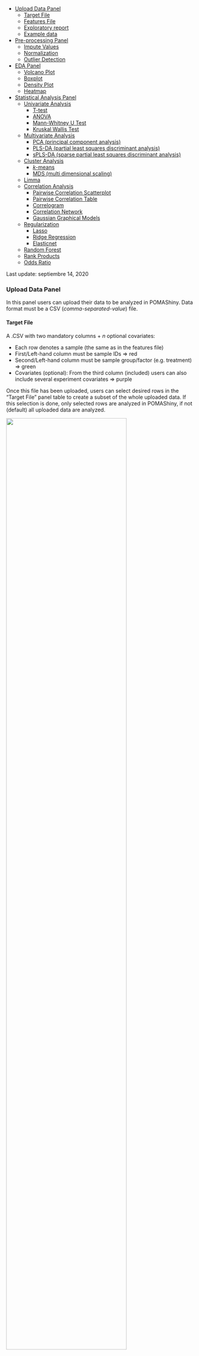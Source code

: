 -   [Upload Data Panel](#upload-data-panel)
    -   [Target File](#target-file)
    -   [Features File](#features-file)
    -   [Exploratory report](#exploratory-report)
    -   [Example data](#example-data)
-   [Pre-processing Panel](#pre-processing-panel)
    -   [Impute Values](#impute-values)
    -   [Normalization](#normalization)
    -   [Outlier Detection](#outlier-detection)
-   [EDA Panel](#eda-panel)
    -   [Volcano Plot](#volcano-plot)
    -   [Boxplot](#boxplot)
    -   [Density Plot](#density-plot)
    -   [Heatmap](#heatmap)
-   [Statistical Analysis Panel](#statistical-analysis-panel)
    -   [Univariate Analysis](#univariate-analysis)
        -   [T-test](#t-test)
        -   [ANOVA](#anova)
        -   [Mann-Whitney U Test](#mann-whitney-u-test)
        -   [Kruskal Wallis Test](#kruskal-wallis-test)
    -   [Multivariate Analysis](#multivariate-analysis)
        -   [PCA (principal component
            analysis)](#pca-principal-component-analysis)
        -   [PLS-DA (partial least squares discriminant
            analysis)](#pls-da-partial-least-squares-discriminant-analysis)
        -   [sPLS-DA (sparse partial least squares discriminant
            analysis)](#spls-da-sparse-partial-least-squares-discriminant-analysis)
    -   [Cluster Analysis](#cluster-analysis)
        -   [*k*-means](#k-means)
        -   [MDS (multi dimensional
            scaling)](#mds-multi-dimensional-scaling)
    -   [Limma](#limma)
    -   [Correlation Analysis](#correlation-analysis)
        -   [Pairwise Correlation
            Scatterplot](#pairwise-correlation-scatterplot)
        -   [Pairwise Correlation Table](#pairwise-correlation-table)
        -   [Correlogram](#correlogram)
        -   [Correlation Network](#correlation-network)
        -   [Gaussian Graphical Models](#gaussian-graphical-models)
    -   [Regularization](#regularization)
        -   [Lasso](#lasso)
        -   [Ridge Regression](#ridge-regression)
        -   [Elasticnet](#elasticnet)
    -   [Random Forest](#random-forest)
    -   [Rank Products](#rank-products)
    -   [Odds Ratio](#odds-ratio)

Last update: septiembre 14, 2020

### Upload Data Panel

In this panel users can upload their data to be analyzed in POMAShiny.
Data format must be a CSV (*comma-separated-value*) file.

#### Target File

A .CSV with two mandatory columns + *n* optional covariates:

-   Each row denotes a sample (the same as in the features file)
-   First/Left-hand column must be sample IDs =\> red
-   Second/Left-hand column must be sample group/factor (e.g. treatment)
    =\> green
-   Covariates (optional): From the third column (included) users can
    also include several experiment covariates =\> purple

Once this file has been uploaded, users can select desired rows in the
“Target File” panel table to create a subset of the whole uploaded data.
If this selection is done, only selected rows are analyzed in POMAShiny,
if not (default) all uploaded data are analyzed.

<img src="pix/target.png" width="80%"/>

#### Features File

A .CSV with *m* columns:

-   Each row denotes a sample and each column denotes a feature
-   First row must contain the feature names

<img src="pix/features.png" width="80%"/>

#### Exploratory report

After uploading the data **and clicking the “Submit” button**, POMAShiny
allows users to generate an exploratory data analysis PDF report
automatically by clicking the green button with the label “Exploratory
report” in the top of the central panel. See a PDF report example
[here](https://pcastellanoescuder.github.io/POMA/articles/POMA-eda.html).

#### Example data

POMAShiny includes two example datasets that are both freely available
at
<a href="https://www.metabolomicsworkbench.org" class="uri">https://www.metabolomicsworkbench.org</a>.
The first example dataset consists of a targeted metabolomics
three-group study and the second example dataset consists of a targeted
metabolomics two-group study. These two datasets allow users to explore
all available functionalities in POMAShiny. Both dataset documentations
are available at
<a href="https://github.com/pcastellanoescuder/POMA" class="uri">https://github.com/pcastellanoescuder/POMA</a>.

**NOTE:** Once target and features files are uploaded and the desired
rows are selected in the target file (if necessary), users must have to
click the “Submit” button to continue with the analysis.

**Equivalent functions in POMA:** `POMA::PomaMSnSetClass()` (format
data) and `POMA::PomaEDA()` (automatic PDF report).

### Pre-processing Panel

#### Impute Values

Usually, mass spectrometry faces with a high number of missing values,
most of them due to low signal intensity of peaks. Missing value
imputation process in POMAShiny is divided in three sequential steps:

1.  Distinguish between zeros and missing values. In case of the data
    have values of these two types users can distinguish or not between
    them. This option may be useful in experiments combining endogenous
    and exogenous features, as in this case the exogenous ones could be
    a real zero (absence) and the endogenous ones are unlikely to be
    real zeros.

2.  Remove all features of the data that have more of a specific
    percentage (defined by user) of missing values in ALL study groups.
    By default this percentage is 20%.

3.  Imputation. POMAShiny offers six different methods to impute missing
    values:

-   replace missing values by zero
-   replace missing values by half of the minimum positive value in the
    original data (in each column)
-   replace missing values by the median of the column (feature)
-   replace missing values by the mean of the column (feature)
-   replace missing values by the minimum value in the column (feature)
-   replace missing values using KNN algorithm (default)

<a href="https://onlinelibrary.wiley.com/doi/full/10.1002/elps.201500352"><i>Armitage,
E. G., Godzien, J., Alonso‐Herranz, V., López‐Gonzálvez, Á., & Barbas,
C. (2015). Missing value imputation strategies for metabolomics data.
Electrophoresis, 36(24), 3050-3060.</i></a>

**Equivalent function in POMA:** `POMA::PomaImpute()`.

#### Normalization

It’s known that some factors can introduce variability in MS data. Even
if the data have been generated under identical experimental conditions,
this introduced variability can have a critical influence on the final
statistical results, making normalization a key step in the workflow.

POMAShiny offers six different methods to normalize data:

-   Autoscaling
-   Level scaling
-   Log scaling
-   Log transformation
-   Vast scaling
-   Log pareto scaling (default)

<a href="https://bmcgenomics.biomedcentral.com/articles/10.1186/1471-2164-7-142"><i>van
den Berg, R. A., Hoefsloot, H. C., Westerhuis, J. A., Smilde, A. K., &
van der Werf, M. J. (2006). Centering, scaling, and transformations:
improving the biological information content of metabolomics data. BMC
genomics, 7(1), 142.</i></a>

Users can evaluate the normalization effects in the interactive boxplots
located in the “Normalized Data” tab.

<img src="pix/normalization.png" width="80%"/>

**Equivalent functions in POMA:** `POMA::PomaNorm()` (normalization) and
`POMA::PomaBoxplots(group = "samples")` (boxplots).

#### Outlier Detection

POMAShiny allows the analysis of outliers by different plots and tables
as well as the possibility to remove statistical outliers from the
analysis (default) using different modulable parameters.

The method implemented in POMAShiny is based on the euclidean distances
(default but modulable) among observations and their distances to each
group centroid in a two-dimensional space. Once this is computed, the
classical univariate outlier detection formula \_Q3 + 1.5\*IQR\_
(coefficient is modulable by the user) is used to detect multivariate
group-dependant outliers using computed distance to each group centroid.

Select the method (distance), type and coefficient (the higher this
value, the less sensitive the method is to outliers) to adapt the
outlier detection method to your data. By switching the button “Show
labels” all plots display automatically the sample IDs in the outlier
detection plots.

-   Distances Polygon Plot: Group centroids and sample coordinates in a
    two-dimensionality space
-   Distances Boxplot: Boxplots of all computed distances to group
    centroid by group

<img src="pix/outliers.png" width="80%"/>

**NOTE:** If the “Remove outliers” button is turned on (default), all
detected outliers are excluded from the analysis automatically.

**Equivalent functions in POMA:** `POMA::PomaOutliers(do = "analyze")`
(analyze outliers) and `POMA::PomaOutliers(do = "clean")` (remove
outliers).

### EDA Panel

POMAShiny offers several interactive and highly modulable plots designed
to facilitate the exploratory data analysis (EDA) process, giving a wide
range of visualization options.

#### Volcano Plot

In this tab, users can explore their data in an interactive volcano
plot. This plot is based on the results of a standard T-test gives
information about This option is only available for two-group studies.

#### Boxplot

This tab provides a highly interactive boxplot that shows all data
features by their different study groups. Each feature is represented by
as many boxplots as there are groups in the study. Different
visualization parameters are available in this tab:

-   Features to plot: By default this box is empty because all features
    are plotted. However, by selecting some specific features in this
    box, only these features are plotted  
-   Show points: By turning on this button, points corresponding to each
    sample are shown in each feature boxplots. If your data contain many
    features, this option can slow down the interactive display  
-   Split boxes: By default study group boxplots are overlapped in each
    feature. By turning on this button, study group boxplots are
    splitted in each feature. Only recommended if features selected to
    show are not too many (maximum 10 features)

**Equivalent functions in POMA:**
`POMA::PomaBoxplots(group = "features")` (all features) and
`POMA::PomaBoxplots(group = "features", feature_name = c("XXX", "YYY", "ZZZ"))`
(only features XXX, YYY and ZZZ).

#### Density Plot

#### Heatmap

### Statistical Analysis Panel

#### Univariate Analysis

Univariate analysis is the simplest form of data analysis where the data
being analyzed contains only one variable. Since it’s a single variable
it doesn’t deal with causes or relationships.

##### T-test

T-test is a parametric statistical hypothesis test in which the test
statistic follows a Student’s t-distribution under the null hypothesis.
This analysis is used when you are comparing two groups. This test
assumes the normal distribution of features. T-test results can be
visualized in the volcano plot provided at EDA panel.

-   Equal Variance (or pooled) T-test: The equal variance T-test is used
    when the variance of the two tested groups is similar.  

-   Unequal Variance T-test: The unequal variance T-test is used when
    the variance of the two tested groups is different (default). This
    test is also called Welch’s T-test.

-   Paired T Test: The paired T-test is performed when samples consist
    of matched pairs of similar units or when there are cases of
    repeated measures. This method can also applies on cases where the
    samples are related in some manner or have matching characteristics
    (default is that groups are not paired).

**Equivalent function in POMA:** `POMA::Univariate(method = "ttest")`.

##### ANOVA

The analysis of variance (ANOVA) tests the hypothesis that the averages
of two or more groups are the same. The ANOVA evaluates the importance
of one or more factors when comparing the means of the response variable
in the different levels of the factors. The null hypothesis states that
all the means of the groups are the same while the alternative
hypothesis states that at least one is different. ANOVA is a parametric
method that assumes the normal distribution of features.

If one or more covariates have been included in the target file, an
analysis of covariance (ANCOVA) is performed automatically and the
results are available at the “ANCOVA Results” tab. The ANCOVA is a
general linear model which mix ANOVA and regression. ANCOVA evaluates
whether the means of the groups are equal while statistically
controlling the effects of other continuous variables that are not of
primary interest (as group or treatment), known as covariates.

**Equivalent functions in POMA:** `POMA::Univariate(method = "anova")`
(ANOVA) and `POMA::Univariate(method = "anova", covariates = TRUE)`
(ANCOVA).

##### Mann-Whitney U Test

Mann-Whitney U test is the non-parametric alternative test to the
independent sample T-test. It’s a non-parametric test that is used to
compare two group means that come from the same population, and used to
test whether two sample means are equal or not. Usually, the
Mann-Whitney U test is used when the assumptions of the T-test are not
met. When the study groups are paired, this test becomes a Wilcoxon
signed-rank test.

**Equivalent function in POMA:** `POMA::Univariate(method = "mann")`.

##### Kruskal Wallis Test

Kruskal-Wallis test is a non-parametric alternative to ANOVA. It is an
extension of the Mann-Whitney U test for 3 or more groups.
Kruskal-Wallis test does not assume normality in the data, as opposed to
the traditional ANOVA.

**Equivalent function in POMA:** `POMA::Univariate(method = "kruskal")`.

#### Multivariate Analysis

Unlike univariate methods, multivariate methods are focused in the study
of more than one feature at a time. These type of approaches have been
widely used because their informativeness. Since being more complex than
conventional univariate statistics, these methods can provide
information about the structure of the data and different internal
relationships that would not be observed with univariate statistics.
However, the interpretation of these type of analysis can be more
complex.

##### PCA (principal component analysis)

PCA is one of the most used methods for data dimension reduction.
POMAShiny allows users to compute a PCA controlling different
parameters:

-   Number of components: This number indicates the number of components
    that are calculated
-   Scale and Center: By default these parameters are disabled. If the
    data have been normalized
-   Show ellipses: By turning on this button, the ellipses computed
    assuming a multivariate normal distribution are drawn in a score
    plot and biplot

<img src="pix/pca.png" width="80%"/>

**Equivalent function in POMA:**
`POMA::PomaMultivariate(method = "pca")`.

##### PLS-DA (partial least squares discriminant analysis)

PLS-DA is a supervised method that uses the multiple linear regression
method to find the direction of maximum covariance between the data and
the sample group. POMAShiny allows users to compute a PLS-DA controlling
different parameters:

-   Number of components: This number indicates the number of components
    that are calculated
-   VIP cutoff: This value indicates the variable importance in the
    projection (VIP) cutoff. Features shown in the VIP plot tab are
    based on this value. Only features with a VIP higher than this value
    are shown in the plot. This is a reactive option, it means that
    users doesn’t have to recalculate a PLS-DA to change this value, it
    can be changed and the VIP plot are updated automatically without
    doing anything more
-   Show ellipses: By turning on this button (default), the ellipses
    computed assuming a multivariate normal distribution are drawn in a
    score plot
-   Validation type: Internal validation to use, options are “Mfold”
    (default) or “Leave One Out”
-   Number of folds: Number of folds for Mfold validation method
    (default is 5). If the validation method is loo, this value will
    become to 1
-   Number of iterations for validation process: Number of iterations
    for the validation method selected

<img src="pix/plsda.png" width="80%"/>

**Equivalent function in POMA:**
`POMA::PomaMultivariate(method = "plsda")`.

##### sPLS-DA (sparse partial least squares discriminant analysis)

Often, sPLS-DA method is used to classify samples (supervised analysis)
and to select features. POMAShiny allows users to compute a sPLS-DA
controlling different parameters:

-   Number of components: This number indicates the number of components
    that are calculated
-   Number of features: The number of features to keep in the model
-   Show ellipses: By turning on this button (default), the ellipses
    computed assuming a multivariate normal distribution are drawn in a
    score plot
-   Validation type: Internal validation to use, options are “Mfold”
    (default) or “Leave One Out”
-   Number of folds: Number of folds for Mfold validation method
    (default is 5). If the validation method is loo, this value will
    become to 1
-   Number of iterations for validation process: Number of iterations
    for the validation method selected

<img src="pix/splsda.png" width="80%"/>

**Equivalent function in POMA:**
`POMA::PomaMultivariate(method = "splsda")`.

#### Cluster Analysis

Cluster analysis is also a multivariate method like the previous ones.
However, it is in a separate section only to make the app and the
analysis more understandable. POMAShiny allows users to compute easily a
cluster analysis using the *k*-means algorithm.

##### *k*-means

*k*-means is an unsupervised method that aims to assign each sample of
the study to one of *k* clusters based on the sample means and the
nearest cluster centroid. Different parameters are available for the
calculation and visualization of clusters.

-   Method: Distance used to calculate the multi dimensional scaling
    (MDS). Detailed below
-   Number of clusters (*k*): Number of clusters that are calculated
-   Show clusters: *k* different clusters are projected in the MDS plot.
    By turning off this button a simple MDS plot are displayed
-   Show labels: By turning on this button sample IDs are shown in the
    plot. If this option is enabled, an additional button is displayed:
    -   Show group: By turning on this option, sample IDs are replaced
        by group labels

<img src="pix/kmeans.png" width="80%"/>

**Equivalent function in POMA:** `POMA::PomaClust()`.

##### MDS (multi dimensional scaling)

Since *k*-means is a multivariate method, POMAShiny uses the two first
dimensions of a classical MDS to project the computed clusters. By
turning off the “Show clusters” button, users visualize a plain MDS
plot. Labeling options are the same for both scenarios.

Both two first dimensions of MDS and calculated *k* clusters are
available in the “Cluster Table” tab.

<img src="pix/mds.png" width="80%"/>

**Equivalent function in POMA:**
`POMA::PomaClust(show_clusters = FALSE)`.

#### Limma

Limma (Linear Models for Microarray Data) was created for the
statistical analysis of gene expression experiments as microarrays.
However, over the last years this method has been user in many other
omics such as metabolomics or proteomics.

Limma performs a single-sample T-test using an empirical Bayes method to
borrow information between all features. This method *“leverages the
highly parallel nature of features to borrow strength between the
feature-wise models, allowing for different levels of variability
between features and between samples, and making statistical conclusions
more reliable when the number of samples is small”*. See
<a href="https://academic.oup.com/nar/article/43/7/e47/2414268"><i>Ritchie,
M. E., Phipson, B., Wu, D., Hu, Y., Law, C. W., Shi, W., & Smyth, G. K.
(2015). limma powers differential expression analyses for RNA-sequencing
and microarray studies. Nucleic acids research, 43(7), e47-e47.</i></a>.

POMAShiny allows users to compute limma models and the possibility to
adjust these models by different covariates (if they have been included
in the target file). The POMAShiny limma results are displayed in an
interactive volcano plot at Limma’s “Volcano Plot” tab.

<img src="pix/limma.png" width="80%"/>

**Equivalent functions in POMA:** `POMA::PomaLimma()` (without
covariates) and `POMA::PomaLimma(covariates = TRUE)` (with covariates).

#### Correlation Analysis

##### Pairwise Correlation Scatterplot

POMAShiny scatterplot allows users to explore the correlation between
two features in the data. Users can choose any pair of features in the
dataset and modify the correlation calculation method (pearson, spearman
or kendall).

##### Pairwise Correlation Table

**Equivalent function in POMA:** `POMA::PomaCorr()`

##### Correlogram

**Equivalent function in POMA:** `POMA::PomaCorr()`

##### Correlation Network

**Equivalent function in POMA:** `POMA::PomaCorr()`

##### Gaussian Graphical Models

**Equivalent function in POMA:** `PomaCorr(corr_type = "glasso")`

#### Regularization

##### Lasso

**Equivalent function in POMA:** `POMA::PomaLasso(alpha = 1)`

##### Ridge Regression

**Equivalent function in POMA:** `POMA::PomaLasso(alpha = 0)`

##### Elasticnet

**Equivalent function in POMA:** `POMA::PomaLasso(alpha = 0.5)` (alpha
range from 0.1 to 0.9)

#### Random Forest

**Equivalent function in POMA:** `POMA::PomaRandForest()`

#### Rank Products

The rank product is a biologically motivated test for the detection of
differential expressed/concentrated features in high throughput
experiments. It’s a non-parametric statistical method based on the ranks
of fold changes. Over the last years this methodology has become popular
in many omics fields such as transcriptomics, metabolomics and
proteomics.

Rank product test in POMAShiny skips the normalization and outlier
detection steps to avoid possible negative values generated in the
normalization process. Consequently, this method is based on the imputed
data and all samples will be used to perform the analysis. If the user
wants to remove some detected outliers from this test, it’s possible to
select all samples except the detected outliers in the Upload Data panel
-\> Target File tab table and repeat the imputation step.

<img src="pix/rank_prod.png" width="80%"/>

In the Rank Products panel, users can select if their data is paired or
not and the possibility to apply a log2 transformarion over each feature
(default). Also the method to perform the test (percentage of false
prediction or p-value) and the cutoff can be modulated by users. For
more details see
<a href="https://www.ncbi.nlm.nih.gov/pmc/articles/PMC5860065/"><i>Del
Carratore, F., Jankevics, A., Eisinga, R., Heskes, T., Hong, F.,
Breitling, and R. (2017) RankProd 2.0: a refactored Bioconductor package
for detecting differentially expressed features in molecular profiling
datasets. Bioinformatics, 33, 2774–2775.</i></a>

**Equivalent function in POMA:** `POMA::PomaRankProd()`.

#### Odds Ratio

In the Odds Ratio panel users can calculate the odds ratios (OR) ans its
confidence intervals based on a logistic regression model. Consequently,
this panel allows only two group datasets. By default, all OR are
computed. However, users can select specific features in “Select model
features” box.

To include confidence intervals in the plot switch on the “Show CI”
button and to include ALL covariates uploaded in the target file in the
logistic regression model and in the plot, switch on the “Include
covariates” button.

<img src="pix/odds.png" width="80%"/>

**Equivalent function in POMA:** `POMA::PomaOddsRatio()`.
